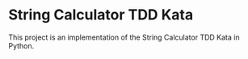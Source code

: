 # String Calculator TDD Kata

This project is an implementation of the String Calculator TDD Kata in Python.